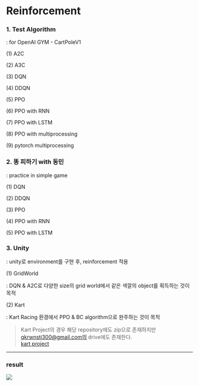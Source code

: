 # Reinforcement

### 1. Test Algorithm 
 : for OpenAI GYM - CartPoleV1
 
 (1) A2C
 
 (2) A3C
 
 (3) DQN
 
 (4) DDQN
 
 (5) PPO
 
 (6) PPO with RNN
 
 (7) PPO with LSTM
 
 (8) PPO with multiprocessing
 
 (9) pytorch multiprocessing
 
 
 ### 2. 똥 피하기 with 동민
  : practice in simple game
  
  (1) DQN
  
  (2) DDQN
  
  (3) PPO
  
  (4) PPO with RNN
  
  (5) PPO with LSTM
  

  ### 3. Unity
   : unity로 environment를 구현 후, reinforcement 적용

   
   (1) GridWorld
   
   : DQN & A2C로 다양한 size의 grid world에서 같은 색깔의 object를 획득하는 것이 목적
   
   
   (2) Kart
   
   : Kart Racing 환경에서 PPO & BC algorithm으로 완주하는 것이 목적

   > Kart Project의 경우 해당 repository에도 zip으로 존재하지만 qkrwnstj300@gmail.com의 drive에도 존재한다.   
   <a href="https://drive.google.com/file/d/1VscbUF7Zi6l_9eo40v6Zf4y-fv1RpslG/view?usp=drive_link"/>kart project</a>
   
  ---
  ### result   
  <img src='./Unity/Kart/Custom_Kart_team_project_result/videos/experiment1.mp4' />
  
  
